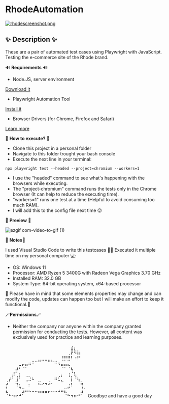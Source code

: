 # RhodeAutomation

[![rhodescreenshot.png](https://i.postimg.cc/KYVBzwjx/rhodescreenshot.png)](https://postimg.cc/TyVpNkn4)

## ✨ Description ✨ ##
These are a pair of automated test cases using Playwright with JavaScript. 
Testing the e-commerce site of the Rhode brand.

 🔊 **Requirements** 🔊
- Node.JS, server environment

[Download it](https://nodejs.org/en)
- Playwright Automation Tool

[Install it](https://playwright.dev/docs/intro)
- Browser Drivers (for Chrome, Firefox and Safari)

[Learn more](https://playwright.dev/docs/browsers#install-browsers)

 💭 **How to execute?** 💭 
- Clone this project in a personal folder
- Navigate to this folder trought your bash console
- Execute the next line in your terminal: 
```console
npx playwright test --headed --project=chromium --workers=1
```
- I use the "headed" command to see what's happening with the browsers while executing.
- The "project-chromium" command runs the tests only in the Chrome browser (It can help to reduce the executing time).
- "workers=1" runs one test at a time (Helpful to avoid consuming too much RAM).
- I will add this to the config file next time 😜

 💫 **Preview** 👀

![ezgif com-video-to-gif (1)](https://github.com/bianpiovano/RhodeAutomation/assets/85644669/fa65aa11-26f3-47f9-a547-f8888b37a3ff)

📜 **Notes**📜

I used Visual Studio Code to write this testcases 👌🏼
Executed it multiple time on my personal computer 💻:

- OS: Windows 11 
- Processor: AMD Ryzen 5 3400G with Radeon Vega Graphics 3.70 GHz
- Installed RAM: 32.0 GB
- System Type: 64-bit operating system, x64-based processor

🎀 Please have in mind that some elements properties may change and can modify the code, updates can happen too but I will make an effort to keep it functional.🎀

🪄**Permissions**🪄
- Neither the company nor anyone within the company granted permission for conducting the tests. However, all content was exclusively used for practice and learning purposes.

⠀⠀⠀⠀⠀⠀⠀⠀⠀⠀⠀⠀⠀⠀⠀⠀⠀⠀⠀⠀⣴⡄⠀⠀⠀
⠀⠀⠀⠀⠀⠀⠀⠀⠀⠀⠀⠀⠀⠀⠀⠀⠀⠀⠀⢀⡟⠻⣷⠀⠀
⠀⠀⠀⠀⠀⠀⠀⠀⠀⠀⣀⣀⣀⣀⡀⠀⠀⢸⡿⣿⠇⠰⠟⠀⠀
⠀⠀⠀⠀⣀⡤⣤⠶⠛⠉⠉⠀⠀⠉⠉⠛⠲⣤⣤⣄⠀⠀⠀⠀⠀
⠀⠀⠀⡼⠃⠈⠁⠀⠀⠀⠀⠀⠀⠀⠀⠀⠀⠈⠁⠈⢧⠀⠀⠀⠀
⠀⠀⡼⢁⡆⠀⢀⡀⠀⠀⠀⠀⠀⠀⠀⠀⢀⡄⠀⢰⡈⢧⠀⠀⠀
⢀⡞⠁⣸⠁⠀⢠⠬⠓⠀⣀⠀⠀⢀⠀⠛⠥⣄⠀⠀⡇⠈⢳⡀⠀
⡞⠀⠀⠹⣆⠀⠀⠆⠀⠀⠓⠊⠙⠚⠁⠀⠀⠀⠀⣰⠇⠀⠀⢻⠀
⣇⠀⠀⠀⠈⣹⠶⠦⠤⠤⣤⣤⣤⡤⠤⠤⠴⠶⣏⠁⠀⠀⠀⣸⠁
⠈⠓⠲⠖⠚⠁⠀⠀⠀⠀⠀⠀⠀⠀⠀⠀⠀⠀⠈⠓⠲⠶⠚⠁⠀
     Goodbye and have a good day 
